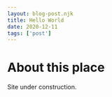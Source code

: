```yaml
--- 
layout: blog-post.njk
title: Hello World
date: 2020-12-11
tags: ['post'] 
--- 
```

# About this place

Site under construction.
